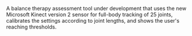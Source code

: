 A balance therapy assessment tool under development that uses the new Microsoft Kinect version 2 sensor for full-body tracking of 25 joints, calibrates the settings according to joint lengths, and shows the user's reaching thresholds.  

